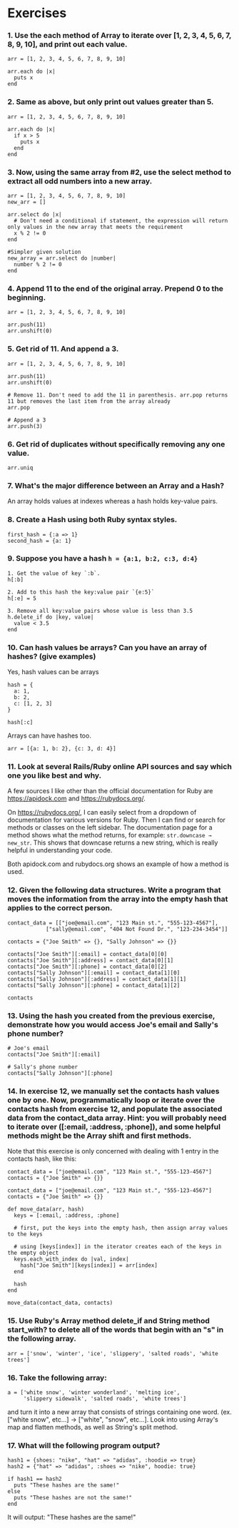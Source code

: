 # Exercises

### 1. Use the each method of Array to iterate over [1, 2, 3, 4, 5, 6, 7, 8, 9, 10], and print out each value.

```
arr = [1, 2, 3, 4, 5, 6, 7, 8, 9, 10]

arr.each do |x|
  puts x
end
```

### 2. Same as above, but only print out values greater than 5.
```
arr = [1, 2, 3, 4, 5, 6, 7, 8, 9, 10]

arr.each do |x|
  if x > 5
    puts x
  end
end
```

### 3. Now, using the same array from #2, use the select method to extract all odd numbers into a new array.
```
arr = [1, 2, 3, 4, 5, 6, 7, 8, 9, 10]
new_arr = []

arr.select do |x|
  # Don't need a conditional if statement, the expression will return only values in the new array that meets the requirement
  x % 2 != 0
end

#Simpler given solution 
new_array = arr.select do |number|
  number % 2 != 0
end
```

### 4. Append 11 to the end of the original array. Prepend 0 to the beginning.
```
arr = [1, 2, 3, 4, 5, 6, 7, 8, 9, 10]

arr.push(11)
arr.unshift(0)
```

### 5. Get rid of 11. And append a 3.
```
arr = [1, 2, 3, 4, 5, 6, 7, 8, 9, 10]

arr.push(11)
arr.unshift(0)

# Remove 11. Don't need to add the 11 in parenthesis. arr.pop returns 11 but removes the last item from the array already
arr.pop

# Append a 3
arr.push(3)
```

### 6. Get rid of duplicates without specifically removing any one value.

```
arr.uniq
```

### 7. What's the major difference between an Array and a Hash?
An array holds values at indexes whereas a hash holds key-value pairs.

### 8. Create a Hash using both Ruby syntax styles.
```
first_hash = {:a => 1}
second_hash = {a: 1}
```

### 9. Suppose you have a hash `h = {a:1, b:2, c:3, d:4}`
```
1. Get the value of key `:b`.
h[:b]

2. Add to this hash the key:value pair `{e:5}`
h[:e] = 5

3. Remove all key:value pairs whose value is less than 3.5
h.delete_if do |key, value|
  value < 3.5
end
```

### 10. Can hash values be arrays? Can you have an array of hashes? (give examples)
Yes, hash values can be arrays
```
hash = {
  a: 1,
  b: 2,
  c: [1, 2, 3]
}

hash[:c]
```
Arrays can have hashes too.
```
arr = [{a: 1, b: 2}, {c: 3, d: 4}]
```

### 11. Look at several Rails/Ruby online API sources and say which one you like best and why.
A few sources I like other than the official documentation for Ruby are https://apidock.com and https://rubydocs.org/.

On https://rubydocs.org/, I can easily select from a dropdown of documentation for various versions for Ruby. Then I can find or search for methods or classes on the left sidebar. The documentation page for a method shows what the method returns, for example: `str.downcase → new_str`. This shows that downcase returns a new string, which is really helpful in understanding your code.

Both apidock.com and rubydocs.org shows an example of how a method is used.

### 12. Given the following data structures. Write a program that moves the information from the array into the empty hash that applies to the correct person.

```
contact_data = [["joe@email.com", "123 Main st.", "555-123-4567"],
            ["sally@email.com", "404 Not Found Dr.", "123-234-3454"]]

contacts = {"Joe Smith" => {}, "Sally Johnson" => {}}

contacts["Joe Smith"][:email] = contact_data[0][0]
contacts["Joe Smith"][:address] = contact_data[0][1]
contacts["Joe Smith"][:phone] = contact_data[0][2]
contacts["Sally Johnson"][:email] = contact_data[1][0]
contacts["Sally Johnson"][:address] = contact_data[1][1]
contacts["Sally Johnson"][:phone] = contact_data[1][2]

contacts
```

### 13. Using the hash you created from the previous exercise, demonstrate how you would access Joe's email and Sally's phone number?

```
# Joe's email
contacts["Joe Smith"][:email]

# Sally's phone number
contacts["Sally Johnson"][:phone]
```

### 14. In exercise 12, we manually set the contacts hash values one by one. Now, programmatically loop or iterate over the contacts hash from exercise 12, and populate the associated data from the contact_data array. Hint: you will probably need to iterate over ([:email, :address, :phone]), and some helpful methods might be the Array shift and first methods.

Note that this exercise is only concerned with dealing with 1 entry in the contacts hash, like this:

```
contact_data = ["joe@email.com", "123 Main st.", "555-123-4567"]
contacts = {"Joe Smith" => {}}
```

```
contact_data = ["joe@email.com", "123 Main st.", "555-123-4567"]
contacts = {"Joe Smith" => {}}

def move_data(arr, hash)
  keys = [:email, :address, :phone]

  # first, put the keys into the empty hash, then assign array values to the keys

  # using [keys[index]] in the iterator creates each of the keys in the empty object
  keys.each_with_index do |val, index|
    hash["Joe Smith"][keys[index]] = arr[index]
  end

  hash
end

move_data(contact_data, contacts)
```

### 15. Use Ruby's Array method delete_if and String method start_with? to delete all of the words that begin with an "s" in the following array.

```
arr = ['snow', 'winter', 'ice', 'slippery', 'salted roads', 'white trees']
```

### 16. Take the following array:
```
a = ['white snow', 'winter wonderland', 'melting ice',
     'slippery sidewalk', 'salted roads', 'white trees']
```

and turn it into a new array that consists of strings containing one word. (ex. ["white snow", etc...] → ["white", "snow", etc...]. Look into using Array's map and flatten methods, as well as String's split method.

### 17. What will the following program output?
```
hash1 = {shoes: "nike", "hat" => "adidas", :hoodie => true}
hash2 = {"hat" => "adidas", :shoes => "nike", hoodie: true}

if hash1 == hash2
  puts "These hashes are the same!"
else
  puts "These hashes are not the same!"
end
```
It will output: "These hashes are the same!"
